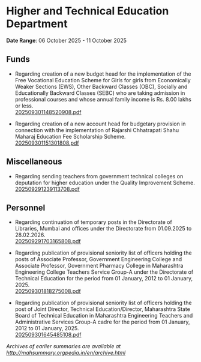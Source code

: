 # Higher and Technical Education Department

**Date Range**: 06 October 2025 - 11 October 2025


## Funds
- Regarding creation of a new budget head for the implementation of the Free Vocational Education Scheme for Girls for girls from Economically Weaker Sections (EWS), Other Backward Classes (OBC), Socially and Educationally Backward Classes (SEBC) who are taking admission in professional courses and whose annual family income is Rs. 8.00 lakhs or less.\
  [202509301148520908.pdf](https://gr.maharashtra.gov.in/Site/Upload/Government%20Resolutions/English/202509301148520908.pdf)

- Regarding creation of a new account head for budgetary provision in connection with the implementation of Rajarshi Chhatrapati Shahu Maharaj Education Fee Scholarship Scheme.\
  [202509301151301808.pdf](https://gr.maharashtra.gov.in/Site/Upload/Government%20Resolutions/English/202509301151301808.pdf)

## Miscellaneous
- Regarding sending teachers from government technical colleges on deputation for higher education under the Quality Improvement Scheme.\
  [202509291239113708.pdf](https://gr.maharashtra.gov.in/Site/Upload/Government%20Resolutions/English/202509291239113708.pdf)

## Personnel
- Regarding continuation of temporary posts in the Directorate of Libraries, Mumbai and offices under the Directorate from 01.09.2025 to 28.02.2026.\
  [202509291703165808.pdf](https://gr.maharashtra.gov.in/Site/Upload/Government%20Resolutions/English/202509291703165808.pdf)

- Regarding publication of provisional seniority list of officers holding the posts of Associate Professor, Government Engineering College and Associate Professor, Government Pharmacy College in Maharashtra Engineering College Teachers Service Group-A under the Directorate of Technical Education for the period from 01 January, 2012 to 01 January, 2025.\
  [202509301818275008.pdf](https://gr.maharashtra.gov.in/Site/Upload/Government%20Resolutions/English/202509301818275008.pdf)

- Regarding publication of provisional seniority list of officers holding the post of Joint Director, Technical Education/Director, Maharashtra State Board of Technical Education in Maharashtra Engineering Teachers and Administrative Services Group-A cadre for the period from 01 January, 2012 to 01 January, 2025.\
  [202509301645485108.pdf](https://gr.maharashtra.gov.in/Site/Upload/Government%20Resolutions/English/202509301645485108...pdf)


*Archives of earlier summaries are available at http://mahsummary.orgpedia.in/en/archive.html*